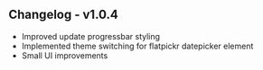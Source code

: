 ## Changelog - v1.0.4

- Improved update progressbar styling
- Implemented theme switching for flatpickr datepicker element
- Small UI improvements